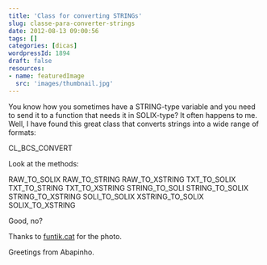 ```yaml
---
title: 'Class for converting STRINGs'
slug: classe-para-converter-strings
date: 2012-08-13 09:00:56
tags: []
categories: [dicas]
wordpressId: 1894
draft: false
resources:
- name: featuredImage
  src: 'images/thumbnail.jpg'
---
```

You know how you sometimes have a STRING-type variable and you need to send it to a function that needs it in SOLIX-type? It often happens to me. Well, I have found this great class that converts strings into a wide range of formats:

CL_BCS_CONVERT

<!--more-->

Look at the methods:

RAW_TO_SOLIX
RAW_TO_STRING
RAW_TO_XSTRING
TXT_TO_SOLIX
TXT_TO_STRING
TXT_TO_XSTRING
STRING_TO_SOLI
STRING_TO_SOLIX
STRING_TO_XSTRING
SOLI_TO_SOLIX
XSTRING_TO_SOLIX
SOLIX_TO_XSTRING

Good, no?

Thanks to [funtik.cat][1] for the photo.

Greetings from Abapinho.

   [1]: http://www.flickr.com/photos/funtik/1175522045/
